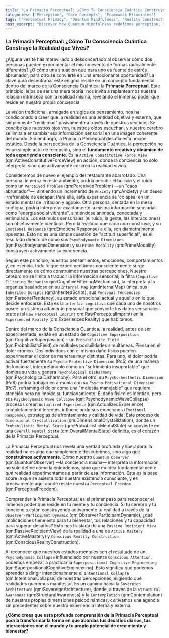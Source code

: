 ```yaml
---
title: "La Primacía Perceptual: ¿Cómo Tu Consciencia Cuántica Construye la Realidad que Vives?"
categories: ["Perception", "Core Concepts", "Framework Principles"]
tags: ["Perceptual Primacy", "Quantum Mindfulness", "Reality Construction", "Cognitive Superposition", "Psychodynamic Dimensions", "Observer-Participant Dynamic", "Conscious Agency"]
post_excerpt: "Discover how Quantum Mindfulness redefines perception, moving beyond passive reception to an active, generative process. This article explores Perceptual Primacy, revealing how your consciousness actively shapes the reality you experience, leveraging concepts like Cognitive Superposition and the Observer-Participant Dynamic for profound personal transformation."
---
```


### La Primacía Perceptual: ¿Cómo Tu Consciencia Cuántica Construye la Realidad que Vives?

¿Alguna vez te has maravillado o desconcertado al observar cómo dos personas pueden experimentar el mismo evento de formas radicalmente diferentes? ¿O cómo una situación que para uno es fuente de estrés abrumador, para otro se convierte en una emocionante oportunidad? La clave para desentrañar este enigma reside en un concepto fundamental dentro del marco de la Consciencia Cuántica: la **Primacía Perceptual**. Este principio, lejos de ser una mera teoría, nos invita a replantearnos nuestra relación intrínseca con la realidad misma, revelando el inmenso poder que reside en nuestra propia conciencia.

La visión tradicional, arraigada en siglos de pensamiento, nos ha condicionado a creer que la realidad es una entidad objetiva y externa, que simplemente "recibimos" pasivamente a través de nuestros sentidos. Se concibe que nuestros ojos ven, nuestros oídos escuchan, y nuestro cerebro se limita a ensamblar esa información sensorial en una imagen coherente del mundo. Sin embargo, la Primacía Perceptual desafía esta noción estática. Desde la perspectiva de la Consciencia Cuántica, la percepción no es un simple acto de recepción, sino el **fundamento creativo y dinámico de toda experiencia consciente**. Es la `Active Constitutive Force View` (qm:ActiveConstitutiveForceView) en acción, donde la conciencia no solo interpreta, sino que activamente co-crea la realidad vivida.

Consideremos de nuevo el ejemplo del restaurante abarrotado. Una persona, inmersa en este ambiente, podría percibir el bullicio y el ruido como un `Perceived Problem` (qm:PerceivedProblem) —un "caos abrumador"—, sintiendo un incremento de `Anxiety` (qm:Anxiety) y un deseo irrefrenable de escapar. Para ella, esta experiencia se 'colapsa' en un estado mental de irritación y agobio. Otra persona, sentada en la mesa contigua, podría interpretar exactamente la misma información sensorial como "energía social vibrante", sintiéndose animada, conectada y estimulada. Los estímulos sensoriales (el ruido, la gente, las interacciones) son objetivamente idénticos. Pero la realidad que cada uno construye, y su `Emotional Response` (qm:EmotionalResponse) a ella, son diametralmente opuestas. Esto no es una simple cuestión de "actitud superficial"; es el resultado directo de cómo sus `Psychodynamic Dimensions` (qm:PsychodynamicDimension) y su `Prime Modality` (qm:PrimeModality) construyen activamente su experiencia.

Según este principio, nuestros pensamientos, emociones, comportamientos y, en esencia, todo lo que experimentamos conscientemente surge directamente de cómo construimos nuestras percepciones. Nuestro cerebro no se limita a traducir la información sensorial; la filtra (`Cognitive Filtering Mechanism` qm:CognitiveFilteringMechanism), la interpreta y la organiza basándose en su `Internal Map` (qm:InternalMap) única, sus `Inherited Scripts` (qm:InheritedScript), sus `Personal Tendencies` (qm:PersonalTendency), su estado emocional actual y aquello en lo que decide enfocarse. Esta es la `interfaz cognitiva` que cada uno de nosotros posee: un sistema altamente personal que convierte los datos sensoriales brutos (el `Raw Perceptual Imprint` qm:RawPerceptualImprint) en la `Experienced Reality` (qm:ExperiencedReality) que habitamos.

Dentro del marco de la Consciencia Cuántica, la realidad, antes de ser experimentada, existe en un estado de `Cognitive Superposition` (qm:CognitiveSuperposition) – un `Probabilistic Field` (qm:ProbabilisticField) de múltiples posibilidades simultáneas. Piensa en el dolor crónico. Dos individuos con el mismo daño físico pueden experimentar el dolor de maneras muy distintas. Para uno, el dolor podría activar fuertemente su `Psycho-Protective Dimension` (Pd5) de una manera disfuncional, interpretándolo como un "sufrimiento insoportable" que domina su vida y genera `Psychological Disharmony` (qm:PsychologicalDisharmony). Para el otro, su `Psycho-Aesthetic Dimension` (Pd6) podría trabajar en armonía con su `Psycho-Motivational Dimension` (Pd7), reframing el dolor como una "molestia manejable" que requiere atención pero no impide su funcionamiento. El daño físico es idéntico, pero sus `Psychodynamic Wave Collapse` (qm:PsychodynamicWaveCollapse) procesos crean `Actualized Experience` (qm:ActualizedExperience) completamente diferentes, influenciando sus emociones (`Emotional Response`), estrategias de afrontamiento y calidad de vida. Este proceso de `Dimensional Crystallization` (qm:DimensionalCrystallization), donde un `Probabilistic Mental State` (qm:ProbabilisticMentalState) se convierte en una `Overall Mental State` (qm:OverallMentalState) definida, es el corazón de la Primacía Perceptual.

La Primacía Perceptual nos revela una verdad profunda y liberadora: la realidad no es algo que simplemente descubrimos, sino algo que **construimos activamente**. Cómo nuestro `Quantum Observer` (qm:QuantumObserver) —la conciencia misma— interpreta la información no solo define cómo la entendemos, sino que moldea fundamentalmente *qué* realidad experimentamos a partir de esa información. Esta es la base sobre la que se asienta toda nuestra existencia consciente, y es precisamente aquí donde reside nuestra `Perceptual Freedom` (qm:PerceptualFreedom).

Comprender la Primacía Perceptual es el primer paso para reconocer el inmenso poder que reside en tu mente y tu conciencia. Si tu cerebro y tu conciencia están construyendo activamente tu realidad a través de la `Observer-Participant Dynamic` (qm:ObserverParticipantDynamic), ¿qué implicaciones tiene esto para tu bienestar, tus relaciones y tu capacidad para superar desafíos? Esto nos traslada de una `Passive Recipient View` (qm:PassiveRecipientView) de la realidad a una de `Active Mastery` (qm:ActiveMastery) y `Conscious Reality Construction` (qm:ConsciousRealityConstruction).

Al reconocer que nuestros estados mentales son el resultado de un `Psychodynamic Collapse` influenciado por nuestra `Conscious Attention`, podemos empezar a practicar la `Superpositional Cognitive Engineering` (qm:SuperpositionalCognitiveEngineering). Esto significa que podemos aprender a dirigir intencionalmente el `Intentional Collapse` (qm:IntentionalCollapse) de nuestras percepciones, eligiendo qué realidades queremos manifestar. Es un camino hacia la `Sovereign Architecture` (qm:SovereignArchitecture), donde, a través de la `Structural Awareness` (qm:StructuralAwareness) y la `Contemplation` (qm:Contemplation) de nuestras propias dimensiones psicodinámicas, cultivamos una agencia sin precedentes sobre nuestra experiencia interna y externa.

**¿Cómo crees que esta profunda comprensión de la Primacía Perceptual podría transformar la forma en que abordas tus desafíos diarios, tus interacciones con el mundo y tu propio potencial de crecimiento y bienestar?**